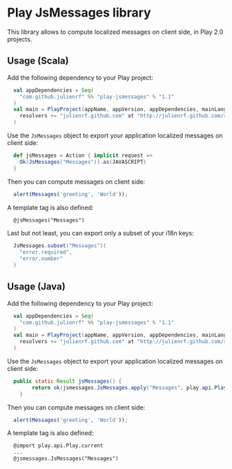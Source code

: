 # Play JsMessages library

This library allows to compute localized messages on client side, in Play 2.0 projects.

## Usage (Scala)

Add the following dependency to your Play project:

```scala
  val appDependencies = Seq(
    "com.github.julienrf" %% "play-jsmessages" % "1.1"
  )
  val main = PlayProject(appName, appVersion, appDependencies, mainLang = SCALA).settings(
    resolvers += "julienrf.github.com" at "http://julienrf.github.com/repo/"
  )
```

Use the `JsMessages` object to export your application localized messages on client side:

```scala
  def jsMessages = Action { implicit request =>
    Ok(JsMessages("Messages")).as(JAVASCRIPT)
  }
```

Then you can compute messages on client side:

```javascript
  alert(Messages('greeting', 'World'));
```

A template tag is also defined:

```html
  @jsMessages("Messages")
```

Last but not least, you can export only a subset of your i18n keys:

```scala
  JsMessages.subset("Messages")(
    "error.required",
    "error.number"
  )
```

## Usage (Java)

Add the following dependency to your Play project:

```scala
  val appDependencies = Seq(
    "com.github.julienrf" %% "play-jsmessages" % "1.1"
  )
  val main = PlayProject(appName, appVersion, appDependencies, mainLang = JAVA).settings(
    resolvers += "julienrf.github.com" at "http://julienrf.github.com/repo/"
  )
```

Use the `JsMessages` object to export your application localized messages on client side:

```java
  public static Result jsMessages() {
		return ok(jsmessages.JsMessages.apply("Messages", play.api.Play.current() , lang())).as("application/javascript");
	}
```

Then you can compute messages on client side:

```javascript
  alert(Messages('greeting', 'World'));
```

A template tag is also defined:

```html
  @import play.api.Play.current
  ...
  @jsmessages.JsMessages("Messages")
```